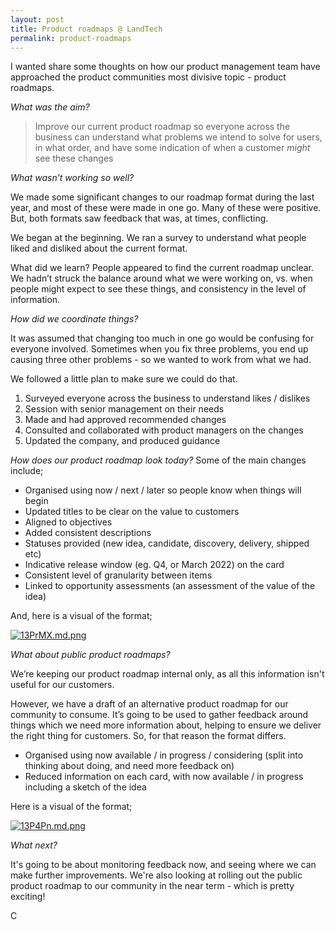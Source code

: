 ```yaml
---
layout: post
title: Product roadmaps @ LandTech
permalink: product-roadmaps
---
```

I wanted share some thoughts on how our product management team have approached the product communities most divisive topic - product roadmaps.

*What was the aim?*

> Improve our current product roadmap so everyone across the business can understand what problems we intend to solve for users, in what order, and have some indication of when a customer *might* see these changes

*What wasn’t working so well?*

We made some significant changes to our roadmap format during the last year, and most of these were made in one go. Many of these were positive. But, both formats saw feedback that was, at times, conflicting.

We began at the beginning. We ran a survey to understand what people liked and disliked about the current format.

What did we learn? People appeared to find the current roadmap unclear. We hadn’t struck the balance around what we were working on, vs. when people might expect to see these things, and consistency in the level of information.


*How did we coordinate things?*

It was assumed that changing too much in one go would be confusing for everyone involved. Sometimes when you fix three problems, you end up causing three other problems - so we wanted to work from what we had.

We followed a little plan to make sure we could do that.

1. Surveyed everyone across the business to understand likes / dislikes
2. Session with senior management on their needs
3. Made and had approved recommended changes
4. Consulted and collaborated with product managers on the changes
5. Updated the company, and produced guidance


*How does our product roadmap look today?*
Some of the main changes include;

- Organised using now / next / later so people know when things will begin
- Updated titles to be clear on the value to customers
- Aligned to objectives
- Added consistent descriptions
- Statuses provided (new idea, candidate, discovery, delivery, shipped etc)
- Indicative release window (eg. Q4, or March 2022) on the card
- Consistent level of granularity between items
- Linked to opportunity assessments (an assessment of the value of the idea)

And, here is a visual of the format;

[![13PrMX.md.png](https://iili.io/13PrMX.md.png)](https://freeimage.host/i/13PrMX)


*What about public product roadmaps?*

We’re keeping our product roadmap internal only, as all this information isn't useful for our customers.

However, we have a draft of an alternative product roadmap for our community to consume. It’s going to be used to gather feedback around things which we need more information about, helping to ensure we deliver the right thing for customers. So, for that reason the format differs.  

- Organised using now available / in progress / considering (split into thinking about doing, and need more feedback on)
- Reduced information on each card, with now available / in progress including a sketch of the idea

Here is a visual of the format;

[![13P4Pn.md.png](https://iili.io/13P4Pn.md.png)](https://freeimage.host/i/13P4Pn)

*What next?*

It's going to be about monitoring feedback now, and seeing where we can make further improvements. We're also looking at rolling out the public product roadmap to our community in the near term - which is pretty exciting!

C
